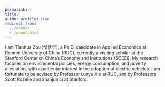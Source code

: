 ```yaml
---
permalink: /
title: 
author_profile: true
redirect_from: 
  - /about/
  - /about.html
---
```



I am Tianhua Zou (邹恬华), a Ph.D. candidate in Applied Economics at Renmin University of China (RUC), currently a visiting scholar at the Stanford Center on China’s Economy and Institutions (SCCEI). My research focuses on environmental policies, energy consumption, and poverty alleviation, with a particular interest in the adoption of electric vehicles. I am fortunate to be advised by Professor Lunyu Xie at RUC, and by Professors Scott Rozelle and Shanjun Li at Stanford.
